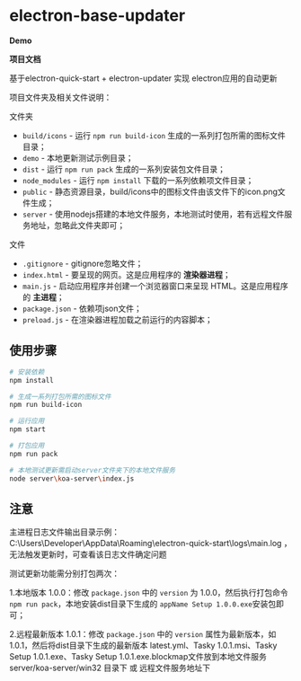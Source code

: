 # electron-base-updater

**Demo**



**项目文档**

基于electron-quick-start + electron-updater 实现 electron应用的自动更新

项目文件夹及相关文件说明：

文件夹
- `build/icons` - 运行 `npm run build-icon` 生成的一系列打包所需的图标文件目录；
- `demo` - 本地更新测试示例目录；
- `dist` - 运行 `npm run pack` 生成的一系列安装包文件目录；
- `node_modules` - 运行 `npm install` 下载的一系列依赖项文件目录；
- `public` - 静态资源目录，build/icons中的图标文件由该文件下的icon.png文件生成；
- `server` - 使用nodejs搭建的本地文件服务，本地测试时使用，若有远程文件服务地址，忽略此文件夹即可；


文件
- `.gitignore` - gitignore忽略文件；
- `index.html` - 要呈现的网页。这是应用程序的 **渲染器进程**；
- `main.js` - 启动应用程序并创建一个浏览器窗口来呈现 HTML。这是应用程序的 **主进程**；
- `package.json` - 依赖项json文件；
- `preload.js` - 在渲染器进程加载之前运行的内容脚本；


## 使用步骤

```bash
# 安装依赖
npm install

# 生成一系列打包所需的图标文件
npm run build-icon

# 运行应用
npm start

# 打包应用
npm run pack

# 本地测试更新需启动server文件夹下的本地文件服务
node server\koa-server\index.js

```

## 注意

主进程日志文件输出目录示例：C:\Users\Developer\AppData\Roaming\electron-quick-start\logs\main.log ，无法触发更新时，可查看该日志文件确定问题

测试更新功能需分别打包两次：

1.本地版本 1.0.0：修改 `package.json` 中的 `version` 为 1.0.0，然后执行打包命令 `npm run pack`，本地安装dist目录下生成的 `appName Setup 1.0.0.exe`安装包即可；

2.远程最新版本 1.0.1：修改 `package.json` 中的 `version` 属性为最新版本，如 1.0.1，然后将dist目录下生成的最新版本 latest.yml、Tasky 1.0.1.msi、Tasky Setup 1.0.1.exe、Tasky Setup 1.0.1.exe.blockmap文件放到本地文件服务 server/koa-server/win32 目录下 或 远程文件服务地址下